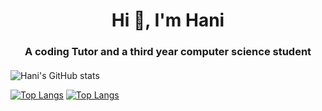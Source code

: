 <h1 align="center">Hi 👋, I'm Hani</h1>

<h3 align="center" style="margin-bottom: 20px;">A coding Tutor and a third year computer science student</h3>


![Hani's GitHub stats](https://github-readme-stats.vercel.app/api?username=Hani0101&hide=prs,stars)

[![Top Langs](https://github-readme-stats.vercel.app/api/top-langs/?username=Hani0101)](https://github.com/Hani0101/github-readme-stats)
[![Top Langs](https://github-readme-stats.vercel.app/api/top-langs/?username=Hani0101&layout=donut)](https://github.com/Hani0101/github-readme-stats)

